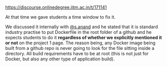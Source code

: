 https://discourse.onlinedegree.iitm.ac.in/t/171141

At that time we gave students a time window to fix it.</p>
<p>We discussed it internally with <a class="mention" href="/u/s.anand">@s.anand</a> and he stated that it is standard industry practise to put Dockerfile in the root folder of a github and he expects students to do it <strong>regardless of whether we explicitly mentioned it or not</strong> on the project 1 page. The reason being, any Docker image being built from a github repo is never going to look for the file sitting inside a directory. All build requirements have to be at root (this is not just for Docker, but also any other type of application build).
